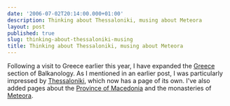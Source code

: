 ```yaml
---
date: '2006-07-02T20:14:00.000+01:00'
description: Thinking about Thessaloniki, musing about Meteora
layout: post
published: true
slug: thinking-about-thessaloniki-musing
title: Thinking about Thessaloniki, musing about Meteora
---
```


Following a visit to Greece earlier this year, I have expanded the <a href="http://www.balkanology.com/greece/index.html" title="Travel information about Greece">Greece</a> section of Balkanology. As I mentioned in an earlier post, I was particularly impressed by <a href="http://www.balkanology.com/greece/article_thessaloniki.html" title="Travel information about Thessaloniki">Thessaloniki</a>, which now has a page of its own. I've also added pages about the <a href="http://www.balkanology.com/greece/article_greece_macedonia.html" title="Travel information about the province of Macedonia in Greece">Province of Macedonia</a> and the monasteries of <a href="http://www.balkanology.com/greece/article_meteora.html" title="Travel information about Meteora">Meteora</a>.